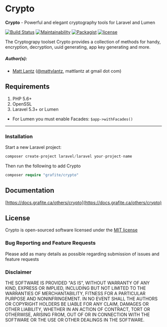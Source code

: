 # Crypto

**Crypto** - Powerful and elegant cryptography tools for Laravel and Lumen

[![Build Status](https://travis-ci.org/GrafiteInc/Crypto.svg?branch=master)](https://travis-ci.org/GrafiteInc/Crypto)
[![Maintainability](https://api.codeclimate.com/v1/badges/7577ab93d33bf9b69605/maintainability)](https://codeclimate.com/github/GrafiteInc/Crypto/maintainability)
[![Packagist](https://img.shields.io/packagist/dt/grafite/crypto.svg?maxAge=2592000)](https://packagist.org/packages/grafite/crypto)
[![license](https://img.shields.io/github/license/mashape/apistatus.svg?maxAge=2592000)](https://packagist.org/packages/grafite/crypto)

The Cryptograpy toolset Crypto provides a collection of methods for handy, encryption, decryption, uuid generating, app key generating and more.

##### Author(s):
* [Matt Lantz](https://github.com/mlantz) ([@mattylantz](http://twitter.com/mattylantz), mattlantz at gmail dot com)

## Requirements

1. PHP 5.6+
2. OpenSSL
3. Laravel 5.3+ or Lumen

* For Lumen you must enable Facades: `$app->withFacades()`

----

### Installation

Start a new Laravel project:
```php
composer create-project laravel/laravel your-project-name
```

Then run the following to add Crypto
```php
composer require "grafite/crypto"
```

## Documentation

[https://docs.grafite.ca/others/crypto](https://docs.grafite.ca/others/crypto)

## License
Crypto is open-sourced software licensed under the [MIT license](http://opensource.org/licenses/MIT)

### Bug Reporting and Feature Requests
Please add as many details as possible regarding submission of issues and feature requests

### Disclaimer
THE SOFTWARE IS PROVIDED "AS IS", WITHOUT WARRANTY OF ANY KIND, EXPRESS OR IMPLIED, INCLUDING BUT NOT LIMITED TO THE WARRANTIES OF MERCHANTABILITY, FITNESS FOR A PARTICULAR PURPOSE AND NONINFRINGEMENT. IN NO EVENT SHALL THE AUTHORS OR COPYRIGHT HOLDERS BE LIABLE FOR ANY CLAIM, DAMAGES OR OTHER LIABILITY, WHETHER IN AN ACTION OF CONTRACT, TORT OR OTHERWISE, ARISING FROM, OUT OF OR IN CONNECTION WITH THE SOFTWARE OR THE USE OR OTHER DEALINGS IN THE SOFTWARE.
